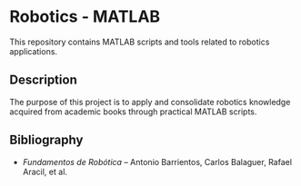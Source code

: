 # Robotics - MATLAB
This repository contains MATLAB scripts and tools related to robotics applications.

## Description

The purpose of this project is to apply and consolidate robotics knowledge acquired from academic books through practical MATLAB scripts.

## Bibliography

- *Fundamentos de Robótica* – Antonio Barrientos, Carlos Balaguer, Rafael Aracil, et al.

